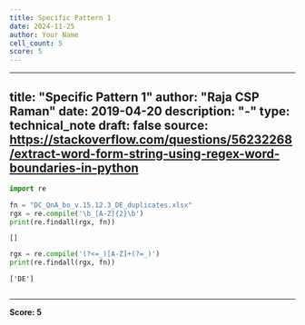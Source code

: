 ```yaml
---
title: Specific Pattern 1
date: 2024-11-25
author: Your Name
cell_count: 5
score: 5
---
```


---
title: "Specific Pattern 1"
author: "Raja CSP Raman"
date: 2019-04-20
description: "-"
type: technical_note
draft: false
source: https://stackoverflow.com/questions/56232268/extract-word-form-string-using-regex-word-boundaries-in-python
---

```python
import re
```


```python
fn = "DC_QnA_bo_v.15.12.3_DE_duplicates.xlsx"
rgx = re.compile('\b_[A-Z]{2}\b')
print(re.findall(rgx, fn))
```

    []



```python
rgx = re.compile('(?<=_)[A-Z]+(?=_)')
print(re.findall(rgx, fn))
```

    ['DE']



```python

```


---
**Score: 5**